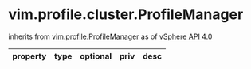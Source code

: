 vim.profile.cluster.ProfileManager
==================================
inherits from [vim.profile.ProfileManager](vim.profile.ProfileManager.md "vim.profile.ProfileManager")
as of [vSphere API 4.0](vim.version.md#vim.version.version5)




| property | type | optional | priv | desc |
|:---------|:-----|:---------|:-----|:-----|


